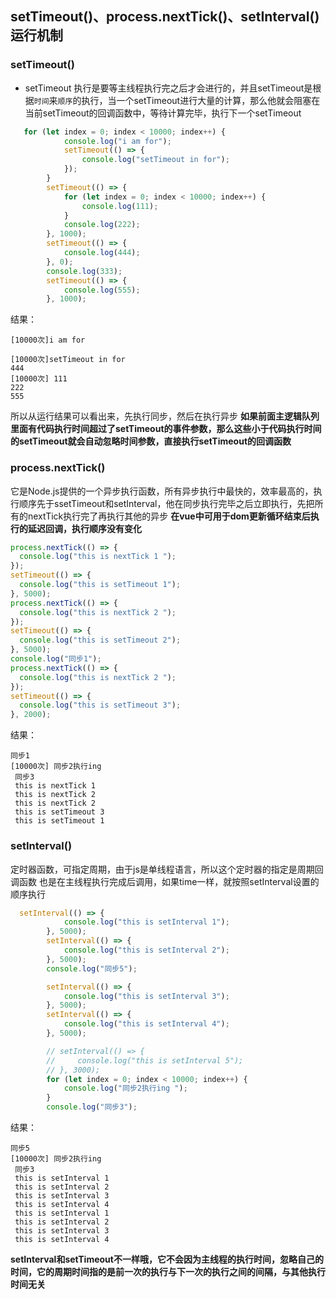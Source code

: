 ## setTimeout()、process.nextTick()、setInterval() 运行机制
### setTimeout()
- setTimeout 执行是要等主线程执行完之后才会进行的，并且setTimeout是根据`时间`来`顺序`的执行，当一个setTimeout进行大量的计算，那么他就会阻塞在当前setTimeout的回调函数中，等待计算完毕，执行下一个setTimeout
```js
   for (let index = 0; index < 10000; index++) {
            console.log("i am for");
            setTimeout(() => {
                console.log("setTimeout in for");
            });
        }
        setTimeout(() => {
            for (let index = 0; index < 10000; index++) {
                console.log(111);
            }
            console.log(222);
        }, 1000);
        setTimeout(() => {
            console.log(444);
        }, 0);
        console.log(333);
        setTimeout(() => {
            console.log(555);
        }, 1000);
```
结果：
```
[10000次]i am for

[10000次]setTimeout in for
444
[10000次] 111
222
555
```
所以从运行结果可以看出来，先执行同步，然后在执行异步
**如果前面主逻辑队列里面有代码执行时间超过了setTimeout的事件参数，那么这些小于代码执行时间的setTimeout就会自动忽略时间参数，直接执行setTimeout的回调函数**
### process.nextTick()
它是Node.js提供的一个异步执行函数，所有异步执行中最快的，效率最高的，执行顺序先于ssetTimeout和setInterval，他在同步执行完毕之后立即执行，先把所有的nextTick执行完了再执行其他的异步
**在vue中可用于dom更新循环结束后执行的延迟回调，执行顺序没有变化**
```js
process.nextTick(() => {
  console.log("this is nextTick 1 ");
});
setTimeout(() => {
  console.log("this is setTimeout 1");
}, 5000);
process.nextTick(() => {
  console.log("this is nextTick 2 ");
});
setTimeout(() => {
  console.log("this is setTimeout 2");
}, 5000);
console.log("同步1");
process.nextTick(() => {
  console.log("this is nextTick 2 ");
});
setTimeout(() => {
  console.log("this is setTimeout 3");
}, 2000);
```
结果：
```
同步1
[10000次] 同步2执行ing 
 同步3
 this is nextTick 1 
 this is nextTick 2 
 this is nextTick 2 
 this is setTimeout 3
 this is setTimeout 1

```
### setInterval() 
定时器函数，可指定周期，由于js是单线程语言，所以这个定时器的指定是周期回调函数
也是在主线程执行完成后调用，如果time一样，就按照setInterval设置的顺序执行
```js
  setInterval(() => {
            console.log("this is setInterval 1");
        }, 5000);
        setInterval(() => {
            console.log("this is setInterval 2");
        }, 5000);
        console.log("同步5");

        setInterval(() => {
            console.log("this is setInterval 3");
        }, 5000);
        setInterval(() => {
            console.log("this is setInterval 4");
        }, 5000);

        // setInterval(() => {
        //     console.log("this is setInterval 5");
        // }, 3000);
        for (let index = 0; index < 10000; index++) {
            console.log("同步2执行ing ");
        }
        console.log("同步3");
```
结果：
```
同步5
[10000次] 同步2执行ing 
 同步3
 this is setInterval 1
 this is setInterval 2
 this is setInterval 3
 this is setInterval 4
 this is setInterval 1
 this is setInterval 2
 this is setInterval 3
 this is setInterval 4
```
**setInterval和setTimeout不一样哦，它不会因为主线程的执行时间，忽略自己的时间，它的周期时间指的是前一次的执行与下一次的执行之间的间隔，与其他执行时间无关**